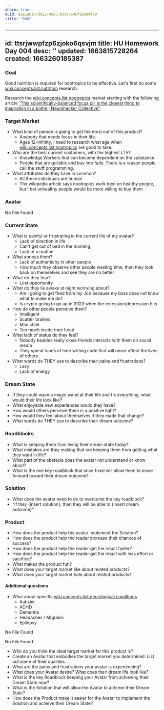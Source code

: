 ```yaml
---
share: true
uuid: e1e1e0a3-d022-4695-a3cc-146f18899f60
title: "004"
---
```

---
id: ttsrjwwpfzp6zjoko6qsvjm
title: HU Homework Day 004
desc: ''
updated: 1663815728264
created: 1663260185387
---

### Goal

Good nutrition is required for nootropics to be effective. Let's first do some [wiki.concepts.list.nutrition](/undefined) research.

Research the [wiki.concepts.list.nootropics](/undefined) market starting with the following article ["This scientifically-balanced focus pill is the closest thing to inspiration in a bottle | Neurohacker Collective"](https://neurohacker.com/qualia-mind-essentials-inspiration-in-a-bottle).

### Target Market

* What kind of person is going to get the most out of this product?
  * Anybody that needs focus in their life.
  * Ages 12-infinity, I need to research what age when [wiki.concepts.list.nootropics](/undefined) are good to take.
* Who are the best current customers, with the highest LTV?
  * Knowledge Workers that can become dependent on the substance
  * People that are gullable and buy into fads. There is a reason people call the stuff programming.
* What attributes do they have in common?
  * All these individuals are human
  * The wikipedia article says nootropics work best on healthy people, but I bet unhealthy people would be more willing to buy them


### Avatar

No File Found

### Current State

* What is painful or frustrating in the current life of my avatar?
  * Lack of direction in life
  * Can't get out of bed in the morning
  * Lack of a routine
* What annoys them?
  * Lack of authenticity in other people
  * How much they observe other people wasting time, then they look back on themselves and see they are no better
* What do they fear?
  * Lost opportunity
* What do they lie awake at night worrying about?
  * Am I going to get fired from my Job because my boss does not know what to make me do?
  * Is crypto going to go up in 2023 when the recession/depression hits
* How do other people perceive them?
  * Intelligent
  * Scatter brained
  * Man child
  * Too much inside their head
* What lack of status do they feel?
  * Nobody besides really close friends interacts with them on social media
  * They spend tones of time writing code that will never effect the lives of others
* What words do THEY use to describe their pains and frustrations?
  * Lazy
  * Lack of energy

### Dream State

* If they could wave a magic wand at their life and fix everything, what would their life look like?
* What enjoyable new experiences would they have?
* How would others perceive them in a positive light?
* How would they feel about themselves if they made that change? 
* What words do THEY use to describe their dream outcome?

### Roadblocks

* What is keeping them from living their dream state today?
* What mistakes are they making that are keeping them from getting what they want in life?
* What part of the obstacle does the avatar not understand or know about?
* What is the one key roadblock that once fixed will allow them to move forward toward their dream outcome?

### Solution

* What does the avatar need to do to overcome the key roadblock?
* “If they {insert solution}, then they will be able to {insert dream outcome}”


### Product

* How does the product help the avatar implement the Solution?
* How does the product help the reader increase their chances of success?
* How does the product help the reader get the result faster?
* How does the product help the reader get the result with less effort or sacrifice?
* What makes the product fun?
* What does your target market like about related products?
* What does your target market hate about related products?

#### Additional questions

* What about specific [wiki.concepts.list.neurological conditions](/undefined)
  * Autisim
  * ADHD
  * Dementia
  * Headaches / Migrains
  * Epilepsy

No File Found

No File Found

* Who do you think the ideal target market for this product is?
* Create an Avatar that embodies the target market you determined. List out some of their qualities.
* What are the pains and frustrations your avatar is experiencing?
* What does your Avatar desire? What does their dream life look like?
* What is the key Roadblock keeping your Avatar from achieving their Dream State now?
* What is the Solution that will allow the Avatar to achieve their Dream State?
* How does the Product make it easier for the Avatar to implement the Solution and achieve their Dream State?